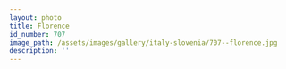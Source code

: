 ```yaml
---
layout: photo
title: Florence
id_number: 707
image_path: /assets/images/gallery/italy-slovenia/707--florence.jpg
description: ''
---
```

